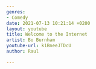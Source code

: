 ```yaml
---
genres:
- Comedy
date: 2021-07-13 10:21:14 +0200
layout: youtube
title: Welcome to the Internet
artist: Bo Burnham
youtube-url: k1BneeJTDcU
author: Raul

---
```

